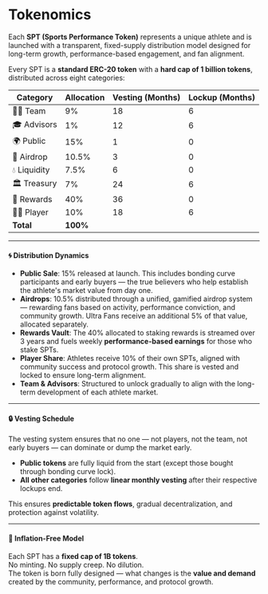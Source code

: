# Tokenomics

Each **SPT (Sports Performance Token)** represents a unique athlete and is launched with a transparent, fixed-supply distribution model designed for long-term growth, performance-based engagement, and fan alignment.

Every SPT is a **standard ERC-20 token** with a **hard cap of 1 billion tokens**, distributed across eight categories:

| Category     | Allocation | Vesting (Months) | Lockup (Months) |
| ------------ | ---------- | ---------------- | --------------- |
| 🧑‍💻 Team   | 9%         | 18               | 6               |
| 🎓 Advisors  | 1%         | 12               | 6               |
| 🌍 Public    | 15%        | 1                | 0               |
| 🎁 Airdrop   | 10.5%      | 3                | 0               |
| 💧 Liquidity | 7.5%       | 6                | 0               |
| 🏛 Treasury  | 7%         | 24               | 6               |
| 🎯 Rewards   | 40%        | 36               | 0               |
| 🧑‍🚀 Player | 10%        | 18               | 6               |
| **Total**    | **100%**   |                  |                 |

***

#### 🌀 Distribution Dynamics

* **Public Sale**: 15% released at launch. This includes bonding curve participants and early buyers — the true believers who help establish the athlete's market value from day one.
* **Airdrops**: 10.5% distributed through a unified, gamified airdrop system — rewarding fans based on activity, performance conviction, and community growth. Ultra Fans receive an additional 5% of that value, allocated separately.
* **Rewards Vault**: The 40% allocated to staking rewards is streamed over 3 years and fuels weekly **performance-based earnings** for those who stake SPTs.
* **Player Share**: Athletes receive 10% of their own SPTs, aligned with community success and protocol growth. This share is vested and locked to ensure long-term alignment.
* **Team & Advisors**: Structured to unlock gradually to align with the long-term development of each athlete market.

***

#### 🔒 Vesting Schedule

The vesting system ensures that no one — not players, not the team, not early buyers — can dominate or dump the market early.

* **Public tokens** are fully liquid from the start (except those bought through bonding curve lock).
* **All other categories** follow **linear monthly vesting** after their respective lockups end.

This ensures **predictable token flows**, gradual decentralization, and protection against volatility.

***

#### 🔁 Inflation-Free Model

Each SPT has a **fixed cap of 1B tokens**.\
No minting. No supply creep. No dilution.\
The token is born fully designed — what changes is the **value and demand** created by the community, performance, and protocol growth.
